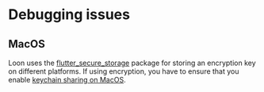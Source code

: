 # Debugging issues

## MacOS

Loon uses the [flutter_secure_storage](https://pub.dev/packages/flutter_secure_storage) package for storing an encryption key on different platforms. If using encryption, you have to ensure that you enable [keychain sharing on MacOS](https://github.com/mogol/flutter_secure_storage/issues/350#issuecomment-1097123273).